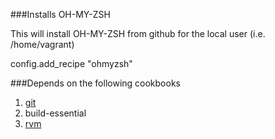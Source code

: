 ###Installs OH-MY-ZSH

This will install OH-MY-ZSH from github for the local user (i.e. /home/vagrant)

config.add_recipe "ohmyzsh"

###Depends on the following cookbooks

1. [git][gitlink]
2. build-essential
3. [rvm][rvmlink]

[gitlink]: https://github.com/fnichol/chef-git
[rvmlink]: https://github.com/fnichol/ghef-rvm.git